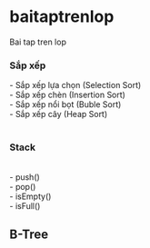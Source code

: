 # baitaptrenlop
Bai tap tren lop</br>
<h3>Sắp xếp</h3>
- Sắp xếp lựa chọn (Selection Sort)</br>
- Sắp xếp chèn (Insertion Sort)</br>
- Sắp xếp nổi bọt (Buble Sort)</br>
- Sắp xếp cây (Heap Sort)</br></br>
<h3>Stack</h3></br>
- push()</br>
- pop()</br>
- isEmpty()</br>
- isFull()</br>
<h2> B-Tree </br>


